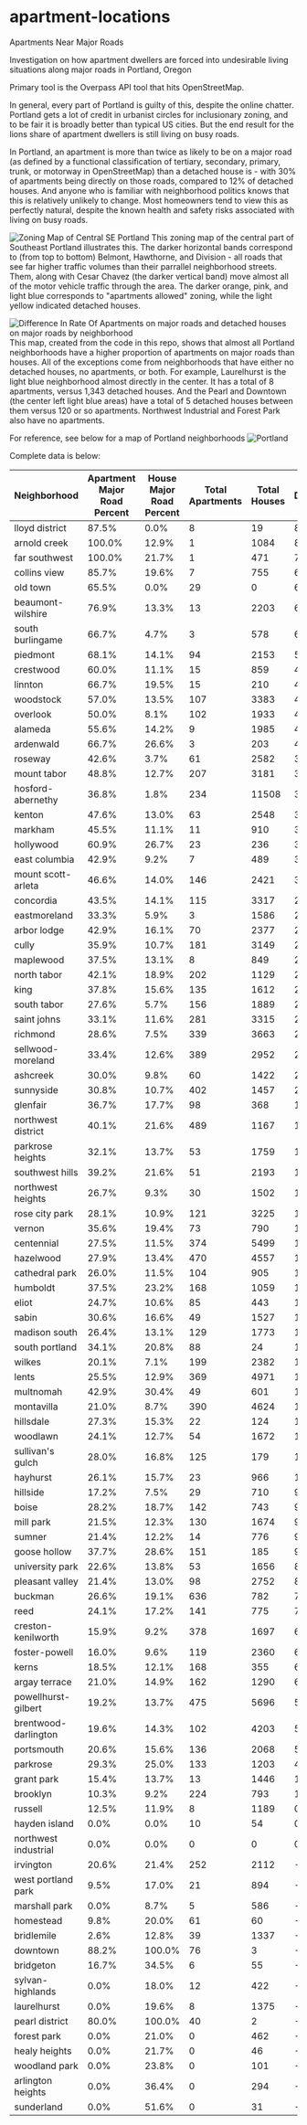 # apartment-locations
Apartments Near Major Roads

Investigation on how apartment dwellers are forced into undesirable living situations along major roads in Portland, Oregon

Primary tool is the Overpass API tool that hits OpenStreetMap.

In general, every part of Portland is guilty of this, despite the online chatter. Portland gets a lot of credit in urbanist circles for inclusionary zoning, and to be fair it is broadly better than typical US cities. But the end result for the lions share of apartment dwellers is still living on busy roads.

In Portland, an apartment is more than twice as likely to be on a major road (as defined by a functional classification of tertiary, secondary, primary, trunk, or motorway in OpenStreetMap) than a detached house is - with 30% of apartments being directly on those roads, compared to 12% of detached houses. And anyone who is familiar with neighborhood politics knows that this is relatively unlikely to change. Most homeowners tend to view this as perfectly natural, despite the known health and safety risks associated with living on busy roads.

![Zoning Map of Central SE Portland](https://cityhikes.files.wordpress.com/2023/08/screen-shot-2023-08-18-at-7.57.33-am.png)
This zoning map of the central part of Southeast Portland illustrates this. The darker horizontal bands correspond to (from top to bottom) Belmont, Hawthorne, and Division - all roads that see far higher traffic volumes than their parrallel neighborhood streets. Them, along with Cesar Chavez (the darker vertical band) move almost all of the motor vehicle traffic through the area. The darker orange, pink, and light blue corresponds to "apartments allowed" zoning, while the light yellow indicated detached houses.

![Difference In Rate Of Apartments on major roads and detached houses on major roads by neighborhood](https://cityhikes.files.wordpress.com/2023/08/apt-house-difference-major-road-percent.png)
This map, created from the code in this repo, shows that almost all Portland neighborhoods have a higher proportion of apartments on major roads than houses. All of the exceptions come from neighborhoods that have either no detached houses, no apartments, or both. For example, Laurelhurst is the light blue neighborhood almost directly in the center. It has a total of 8 apartments, versus 1,343 detached houses. And the Pearl and Downtown (the center left light blue areas) have a total of 5 detached houses between them versus 120 or so apartments. Northwest Industrial and Forest Park also have no apartments.


For reference, see below for a map of Portland neighborhoods
![Portland](http://www.mappery.com/maps/Portland-Neighborhood-Map.jpg)

Complete data is below:

| Neighborhood         | Apartment Major Road Percent | House Major Road Percent | Total Apartments | Total Houses | Difference |
|----------------------|------------------------------|--------------------------|------------------|--------------|------------|
| lloyd district       | 87.5%                        | 0.0%                     | 8                | 19           | 87.5%      |
| arnold creek         | 100.0%                       | 12.9%                    | 1                | 1084         | 87.1%      |
| far southwest        | 100.0%                       | 21.7%                    | 1                | 471          | 78.3%      |
| collins view         | 85.7%                        | 19.6%                    | 7                | 755          | 66.1%      |
| old town             | 65.5%                        | 0.0%                     | 29               | 0            | 65.5%      |
| beaumont-wilshire    | 76.9%                        | 13.3%                    | 13               | 2203         | 63.7%      |
| south burlingame     | 66.7%                        | 4.7%                     | 3                | 578          | 62.0%      |
| piedmont             | 68.1%                        | 14.1%                    | 94               | 2153         | 54.0%      |
| crestwood            | 60.0%                        | 11.1%                    | 15               | 859          | 48.9%      |
| linnton              | 66.7%                        | 19.5%                    | 15               | 210          | 47.1%      |
| woodstock            | 57.0%                        | 13.5%                    | 107              | 3383         | 43.5%      |
| overlook             | 50.0%                        | 8.1%                     | 102              | 1933         | 41.9%      |
| alameda              | 55.6%                        | 14.2%                    | 9                | 1985         | 41.4%      |
| ardenwald            | 66.7%                        | 26.6%                    | 3                | 203          | 40.1%      |
| roseway              | 42.6%                        | 3.7%                     | 61               | 2582         | 38.9%      |
| mount tabor          | 48.8%                        | 12.7%                    | 207              | 3181         | 36.1%      |
| hosford-abernethy    | 36.8%                        | 1.8%                     | 234              | 11508        | 35.0%      |
| kenton               | 47.6%                        | 13.0%                    | 63               | 2548         | 34.6%      |
| markham              | 45.5%                        | 11.1%                    | 11               | 910          | 34.4%      |
| hollywood            | 60.9%                        | 26.7%                    | 23               | 236          | 34.2%      |
| east columbia        | 42.9%                        | 9.2%                     | 7                | 489          | 33.7%      |
| mount scott-arleta   | 46.6%                        | 14.0%                    | 146              | 2421         | 32.6%      |
| concordia            | 43.5%                        | 14.1%                    | 115              | 3317         | 29.4%      |
| eastmoreland         | 33.3%                        | 5.9%                     | 3                | 1586         | 27.5%      |
| arbor lodge          | 42.9%                        | 16.1%                    | 70               | 2377         | 26.8%      |
| cully                | 35.9%                        | 10.7%                    | 181              | 3149         | 25.2%      |
| maplewood            | 37.5%                        | 13.1%                    | 8                | 849          | 24.4%      |
| north tabor          | 42.1%                        | 18.9%                    | 202              | 1129         | 23.2%      |
| king                 | 37.8%                        | 15.6%                    | 135              | 1612         | 22.2%      |
| south tabor          | 27.6%                        | 5.7%                     | 156              | 1889         | 21.8%      |
| saint johns          | 33.1%                        | 11.6%                    | 281              | 3315         | 21.5%      |
| richmond             | 28.6%                        | 7.5%                     | 339              | 3663         | 21.1%      |
| sellwood-moreland    | 33.4%                        | 12.6%                    | 389              | 2952         | 20.8%      |
| ashcreek             | 30.0%                        | 9.8%                     | 60               | 1422         | 20.2%      |
| sunnyside            | 30.8%                        | 10.7%                    | 402              | 1457         | 20.1%      |
| glenfair             | 36.7%                        | 17.7%                    | 98               | 368          | 19.1%      |
| northwest district   | 40.1%                        | 21.6%                    | 489              | 1167         | 18.5%      |
| parkrose heights     | 32.1%                        | 13.7%                    | 53               | 1759         | 18.4%      |
| southwest hills      | 39.2%                        | 21.6%                    | 51               | 2193         | 17.6%      |
| northwest heights    | 26.7%                        | 9.3%                     | 30               | 1502         | 17.3%      |
| rose city park       | 28.1%                        | 10.9%                    | 121              | 3225         | 17.2%      |
| vernon               | 35.6%                        | 19.4%                    | 73               | 790          | 16.2%      |
| centennial           | 27.5%                        | 11.5%                    | 374              | 5499         | 16.0%      |
| hazelwood            | 27.9%                        | 13.4%                    | 470              | 4557         | 14.5%      |
| cathedral park       | 26.0%                        | 11.5%                    | 104              | 905          | 14.5%      |
| humboldt             | 37.5%                        | 23.2%                    | 168              | 1059         | 14.3%      |
| eliot                | 24.7%                        | 10.6%                    | 85               | 443          | 14.1%      |
| sabin                | 30.6%                        | 16.6%                    | 49               | 1527         | 14.0%      |
| madison south        | 26.4%                        | 13.1%                    | 129              | 1773         | 13.3%      |
| south portland       | 34.1%                        | 20.8%                    | 88               | 24           | 13.3%      |
| wilkes               | 20.1%                        | 7.1%                     | 199              | 2382         | 13.0%      |
| lents                | 25.5%                        | 12.9%                    | 369              | 4971         | 12.6%      |
| multnomah            | 42.9%                        | 30.4%                    | 49               | 601          | 12.4%      |
| montavilla           | 21.0%                        | 8.7%                     | 390              | 4624         | 12.3%      |
| hillsdale            | 27.3%                        | 15.3%                    | 22               | 124          | 12.0%      |
| woodlawn             | 24.1%                        | 12.7%                    | 54               | 1672         | 11.3%      |
| sullivan's gulch     | 28.0%                        | 16.8%                    | 125              | 179          | 11.2%      |
| hayhurst             | 26.1%                        | 15.7%                    | 23               | 966          | 10.4%      |
| hillside             | 17.2%                        | 7.5%                     | 29               | 710          | 9.8%       |
| boise                | 28.2%                        | 18.7%                    | 142              | 743          | 9.5%       |
| mill park            | 21.5%                        | 12.3%                    | 130              | 1674         | 9.2%       |
| sumner               | 21.4%                        | 12.2%                    | 14               | 776          | 9.2%       |
| goose hollow         | 37.7%                        | 28.6%                    | 151              | 185          | 9.1%       |
| university park      | 22.6%                        | 13.8%                    | 53               | 1656         | 8.9%       |
| pleasant valley      | 21.4%                        | 13.0%                    | 98               | 2752         | 8.5%       |
| buckman              | 26.6%                        | 19.1%                    | 636              | 782          | 7.5%       |
| reed                 | 24.1%                        | 17.2%                    | 141              | 775          | 7.0%       |
| creston-kenilworth   | 15.9%                        | 9.2%                     | 378              | 1697         | 6.7%       |
| foster-powell        | 16.0%                        | 9.6%                     | 119              | 2360         | 6.4%       |
| kerns                | 18.5%                        | 12.1%                    | 168              | 355          | 6.3%       |
| argay terrace        | 21.0%                        | 14.9%                    | 162              | 1290         | 6.1%       |
| powellhurst-gilbert  | 19.2%                        | 13.7%                    | 475              | 5696         | 5.4%       |
| brentwood-darlington | 19.6%                        | 14.3%                    | 102              | 4203         | 5.3%       |
| portsmouth           | 20.6%                        | 15.6%                    | 136              | 2068         | 5.0%       |
| parkrose             | 29.3%                        | 25.0%                    | 133              | 1203         | 4.3%       |
| grant park           | 15.4%                        | 13.7%                    | 13               | 1446         | 1.7%       |
| brooklyn             | 10.3%                        | 9.2%                     | 224              | 793          | 1.1%       |
| russell              | 12.5%                        | 11.9%                    | 8                | 1189         | 0.6%       |
| hayden island        | 0.0%                         | 0.0%                     | 10               | 54           | 0.0%       |
| northwest industrial | 0.0%                         | 0.0%                     | 0                | 0            | 0.0%       |
| irvington            | 20.6%                        | 21.4%                    | 252              | 2112         | -0.7%      |
| west portland park   | 9.5%                         | 17.0%                    | 21               | 894          | -7.5%      |
| marshall park        | 0.0%                         | 8.7%                     | 5                | 586          | -8.7%      |
| homestead            | 9.8%                         | 20.0%                    | 61               | 60           | -10.2%     |
| bridlemile           | 2.6%                         | 12.8%                    | 39               | 1337         | -10.2%     |
| downtown             | 88.2%                        | 100.0%                   | 76               | 3            | -11.8%     |
| bridgeton            | 16.7%                        | 34.5%                    | 6                | 55           | -17.9%     |
| sylvan-highlands     | 0.0%                         | 18.0%                    | 12               | 422          | -18.0%     |
| laurelhurst          | 0.0%                         | 19.6%                    | 8                | 1375         | -19.6%     |
| pearl district       | 80.0%                        | 100.0%                   | 40               | 2            | -20.0%     |
| forest park          | 0.0%                         | 21.0%                    | 0                | 462          | -21.0%     |
| healy heights        | 0.0%                         | 21.7%                    | 0                | 46           | -21.7%     |
| woodland park        | 0.0%                         | 23.8%                    | 0                | 101          | -23.8%     |
| arlington heights    | 0.0%                         | 36.4%                    | 0                | 294          | -36.4%     |
| sunderland           | 0.0%                         | 51.6%                    | 0                | 31           | -51.6%     |

